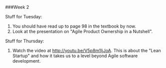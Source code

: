 ###Week 2

Stuff for Tuesday:

1. You should have read up to page 98 in the textbook by now.
2. Look at the presentation on "Agile Product Ownership in a Nutshell".

Stuff for Thursday:

1. Watch the video at http://youtu.be/V5p8m1IjJoA.  This is about the "Lean Startup" and how it takes us to a level beyond Agile software development.